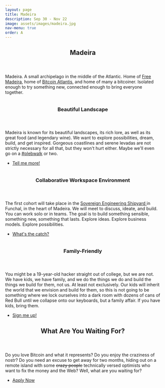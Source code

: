 ```yaml
---
layout: page
title: Madeira
description: Sep 30 - Nov 22
image: assets/images/madeira.jpg
nav-menu: true
order: A
---
```


<!-- Main -->
<div id="main">

<!-- One -->
<section id="one">
	<div class="inner">
		<header class="major">
			<h2>Madeira</h2>
		</header>
		<p>
		Madeira. A small archipelago in the middle of the Atlantic. Home of <a
		href="https://www.freemadeira.com/" target="_blank">Free Madeira</a>, home of <a
		href="https://bitcoinatlantis.com/" target="_blank">Bitcoin Atlantis</a>, and
		home of many a bitcoiner. Isolated enough to try something new, connected enough
		to bring everyone together.
		</p>
	</div>
</section>

<!-- Two -->
<section id="two" class="spotlights">
	<section>
		<img src="{% link assets/images/ontop.jpg %}" alt="" data-position="center center" />
		<div class="content">
			<div class="inner">
				<header class="major">
					<h3>Beautiful Landscape</h3>
				</header>
				<p>
				Madeira is known for its beautiful landscapes, its rich lore, as well as its
				great food (and legendary wine). We want to explore possibilities, dream, build,
				and get inspired. Gorgeous coastlines and serene levadas are not strictly
				necessary for all that, but they won't hurt either. Maybe we'll even go on a <a
				href="https://plebwalks.com/" target="_blank">#plebwalk</a> or two.
				</p>
				<ul class="actions">
					<li><a href="#cowork" class="button scrolly">Tell me more!</a></li>
				</ul>
			</div>
		</div>
	</section>
	<section>
		<img src="{% link assets/images/cowork.jpg %}" alt="" data-position="top center" />
		<div class="content">
			<div class="inner">
				<header class="major">
					<h3 id="cowork">Collaborative Workspace Environment</h3>
				</header>
				<p>
				The first cohort will take place in the <a
				href="https://www.openstreetmap.org/node/3947240594#map=19/32.65134/-16.91158"
				target="_blank"> Sovereign Engineering Shipyard </a> in Funchal, in the heart of
				Madeira. We will meet to discuss, ideate, and build. You can work solo or in
				teams. The goal is to build something sensible, something new, something that
				lasts. Explore ideas. Explore business models. Explore possibilities.
				</p>
				<ul class="actions">
					<li><a href="#family" class="button scrolly">What's the catch?</a></li>
				</ul>
			</div>
		</div>
	</section>
	<section>
		<img src="{% link assets/images/family.jpg %}" alt="" data-position="25% 25%" />
		<div class="content">
			<div class="inner">
				<header class="major">
					<h3 id="family">Family-Friendly</h3>
				</header>
				<p>
				You might be a 19-year-old hacker straight out of college, but we are not. We
				have kids, we have family, and we do the things we do and build the things we
				build for them, not us. At least not exclusively. Our kids will inherit the
				world that we envision and build for them, so this is not going to be something
				where we lock ourselves into a dark room with dozens of cans of Red Bull until
				we collapse onto our keyboards, but a family affair. If you have kids, bring
				them.
				</p>
				<ul class="actions">
					<li><a href="#apply" class="button scrolly">Sign me up!</a></li>
				</ul>
			</div>
		</div>
	</section>
</section>

<!-- Three -->
<section id="three">
	<div class="inner">
		<header class="major">
			<h2 id="apply">What Are You Waiting For?</h2>
		</header>
		<p>
		Do you love Bitcoin and what it represents? Do you enjoy the craziness of nostr?
		Do you need an excuse to get away for two months, hiding out on a remote island
		with some <s>crazy people</s> technically versed optimists who want to fix the
		money and the Web? Well, what are you waiting for?
		</p>
		<ul class="actions">
			<li><a href="{{ site.typeform }}" target="_blank" class="button next">Apply Now</a></li>
		</ul>
	</div>
</section>

</div>